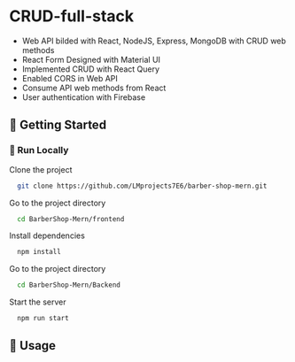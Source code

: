 ﻿# CRUD-full-stack
- Web API bilded with React, NodeJS, Express, MongoDB  with CRUD web methods
- React Form Designed with Material UI
- Implemented CRUD with React Query
- Enabled CORS in Web API
- Consume API web methods from React
- User authentication with Firebase


## :toolbox: Getting Started

<!-- Run Locally -->

### :running: Run Locally

Clone the project

```bash
  git clone https://github.com/LMprojects7E6/barber-shop-mern.git
```

Go to the project directory

```bash
  cd BarberShop-Mern/frontend
```

Install dependencies

```bash
  npm install

```

Go to the project directory

```bash
  cd BarberShop-Mern/Backend
```

Start the server

```bash
  npm run start
```

<!-- Usage -->

## :eyes: Usage
